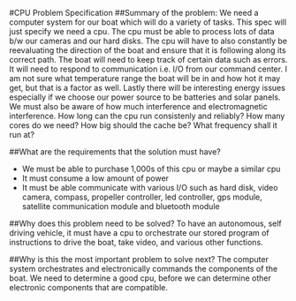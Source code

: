 #CPU Problem Specification
##Summary of the problem:
We need a computer system for our boat which will do a variety of tasks. This spec will just specify we need a cpu. The cpu must
be able to process lots of data b/w our cameras and our hard disks. The cpu will have to also constantly be reevaluating the direction of the boat
and ensure that it is following along its correct path. The boat will need to keep track of certain data such as errors. It will need to respond
to communication i.e. I/O from our command center. I am not sure what temperature range the boat will be in and how hot it may get, but that is
a factor as well. Lastly there will be interesting energy issues especially if we choose our power source to be batteries and solar panels. We must
also be aware of how much interference and electromagnetic interference. How long can the cpu run consistenly and reliably? How many cores do we need?
How big should the cache be? What frequency shall it run at?

##What are the requirements that the solution must have?
- We must be able to purchase 1,000s of this cpu or maybe a similar cpu
- It must consume a low amount of power
- It must be able communicate with various I/O such as hard disk, video camera,
compass, propeller controller, led controller, gps module, satellite communication module
 and bluetooth module
 
##Why does this problem need to be solved?
To have an autonomous, self driving vehicle, it must have a cpu to orchestrate our stored
program of instructions to drive the boat, take video, and various other functions.

##Why is this the most important problem to solve next?
The computer system orchestrates and electronically commands the components of the boat.
We need to determine a good cpu, before we can determine other electronic components that
are compatible.

